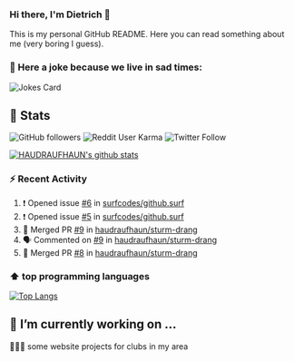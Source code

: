 ### Hi there, I'm Dietrich 👋

This is my personal GitHub README. Here you can read something about me (very boring I guess).

### 🤡 Here a joke because we live in sad times:
![Jokes Card](https://readme-jokes.vercel.app/api)

## :rocket: Stats

 ![GitHub followers](https://img.shields.io/github/followers/HAUDRAUFHAUN?label=GitHub-Followers&logo=GitHub&style=for-the-badge) ![Reddit User Karma](https://img.shields.io/reddit/user-karma/combined/haudraufhaun?logo=reddit&style=for-the-badge) ![Twitter Follow](https://img.shields.io/twitter/follow/haudraufhaun1?color=%231da1f2&logo=twitter&logoColor=%231da1f2&style=for-the-badge)
  
[![HAUDRAUFHAUN's github stats](https://github-readme-stats.vercel.app/api?username=HAUDRAUFHAUN&show_icons=true&theme=vue&hide_border=true)](https://github.com/anuraghazra/github-readme-stats)

### ⚡ Recent Activity

<!--START_SECTION:activity-->
1. ❗️ Opened issue [#6](https://github.com/surfcodes/github.surf/issues/6) in [surfcodes/github.surf](https://github.com/surfcodes/github.surf)
2. ❗️ Opened issue [#5](https://github.com/surfcodes/github.surf/issues/5) in [surfcodes/github.surf](https://github.com/surfcodes/github.surf)
3. 🎉 Merged PR [#9](https://github.com/haudraufhaun/sturm-drang/pull/9) in [haudraufhaun/sturm-drang](https://github.com/haudraufhaun/sturm-drang)
4. 🗣 Commented on [#9](https://github.com/haudraufhaun/sturm-drang/issues/9) in [haudraufhaun/sturm-drang](https://github.com/haudraufhaun/sturm-drang)
5. 🎉 Merged PR [#8](https://github.com/haudraufhaun/sturm-drang/pull/8) in [haudraufhaun/sturm-drang](https://github.com/haudraufhaun/sturm-drang)
<!--END_SECTION:activity-->

### ⬆️ top programming languages
[![Top Langs](https://github-readme-stats.vercel.app/api/top-langs/?username=HAUDRAUFHAUN&theme=vue&hide_border=true)](https://github.com/anuraghazra/github-readme-stats)

## 🔭 I’m currently working on ...

👨🏻‍💼 some website projects for clubs in my area
